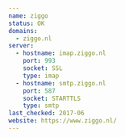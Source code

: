 ```yaml
---
name: ziggo
status: OK
domains:
  - ziggo.nl
server:
  - hostname: imap.ziggo.nl
    port: 993
    socket: SSL
    type: imap
  - hostname: smtp.ziggo.nl
    port: 587
    socket: STARTTLS
    type: smtp
last_checked: 2017-06
website: https://www.ziggo.nl/
---
```

